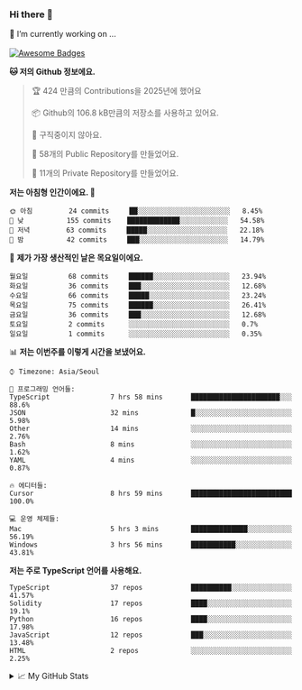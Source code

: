 ### Hi there 👋 
🔭 I’m currently working on ... </br></br>
[![Awesome Badges](https://img.shields.io/badge/Introduce-EN-green.svg)](https://github.com/tlatkdgus1/tlatkdgus1/blob/main/README.md.en)

<!--START_SECTION:waka-->
**🐱 저의 Github 정보에요.** 

> 🏆 424 만큼의 Contributions을 2025년에 했어요
 > 
> 📦 Github의 106.8 kB만큼의 저장소를 사용하고 있어요. 
 > 
> 🚫 구직중이지 않아요.
 > 
> 📜 58개의 Public Repository를 만들었어요. 
 > 
> 🔑 11개의 Private Repository를 만들었어요.  

**저는 아침형 인간이에요. 🐤** 

```text
🌞 아침         24 commits     ██░░░░░░░░░░░░░░░░░░░░░░░   8.45% 
🌆 낮　         155 commits    █████████████░░░░░░░░░░░░   54.58% 
🌃 저녁         63 commits     █████░░░░░░░░░░░░░░░░░░░░   22.18% 
🌙 밤　         42 commits     ███░░░░░░░░░░░░░░░░░░░░░░   14.79%

```
📅 **제가 가장 생산적인 날은 목요일이에요.** 

```text
월요일          68 commits     ██████░░░░░░░░░░░░░░░░░░░   23.94% 
화요일          36 commits     ███░░░░░░░░░░░░░░░░░░░░░░   12.68% 
수요일          66 commits     █████░░░░░░░░░░░░░░░░░░░░   23.24% 
목요일          75 commits     ██████░░░░░░░░░░░░░░░░░░░   26.41% 
금요일          36 commits     ███░░░░░░░░░░░░░░░░░░░░░░   12.68% 
토요일          2 commits      ░░░░░░░░░░░░░░░░░░░░░░░░░   0.7% 
일요일          1 commits      ░░░░░░░░░░░░░░░░░░░░░░░░░   0.35%

```


📊 **저는 이번주를 이렇게 시간을 보냈어요.** 

```text
⌚︎ Timezone: Asia/Seoul

💬 프로그래밍 언어들: 
TypeScript               7 hrs 58 mins       ██████████████████████░░░   88.6% 
JSON                     32 mins             █░░░░░░░░░░░░░░░░░░░░░░░░   5.98% 
Other                    14 mins             ░░░░░░░░░░░░░░░░░░░░░░░░░   2.76% 
Bash                     8 mins              ░░░░░░░░░░░░░░░░░░░░░░░░░   1.62% 
YAML                     4 mins              ░░░░░░░░░░░░░░░░░░░░░░░░░   0.87%

🔥 에디터들: 
Cursor                   8 hrs 59 mins       █████████████████████████   100.0%

💻 운영 체제들: 
Mac                      5 hrs 3 mins        ██████████████░░░░░░░░░░░   56.19% 
Windows                  3 hrs 56 mins       ███████████░░░░░░░░░░░░░░   43.81%

```

**저는 주로 TypeScript 언어를 사용해요.** 

```text
TypeScript               37 repos            ██████████░░░░░░░░░░░░░░░   41.57% 
Solidity                 17 repos            ████░░░░░░░░░░░░░░░░░░░░░   19.1% 
Python                   16 repos            ████░░░░░░░░░░░░░░░░░░░░░   17.98% 
JavaScript               12 repos            ███░░░░░░░░░░░░░░░░░░░░░░   13.48% 
HTML                     2 repos             ░░░░░░░░░░░░░░░░░░░░░░░░░   2.25%

```



<!--END_SECTION:waka-->

<details>
<summary>📈 My GitHub Stats</summary>
<p align="center"> <img src="https://github-readme-stats.vercel.app/api?username=tlatkdgus1&show_icons=true" alt="tlatkdgus1" />
</details>
